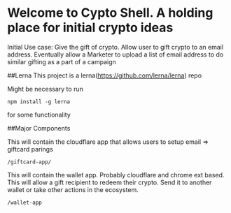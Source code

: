 # Welcome to Cypto Shell. A holding place for initial crypto ideas

Initial Use case: Give the gift of crypto. Allow user to gift crypto to an email address.
Eventually allow a Marketer to upload a list of email address to do similar gifting as a part of a campaign


##Lerna
This project is a lerna(https://github.com/lerna/lerna) repo

Might be necessary to run 

```
npm install -g lerna
```
for some functionality


##Major Components

This will contain the cloudflare app that allows users to setup email => giftcard parings
```
/giftcard-app/
```


This will contain the wallet app. Probably cloudflare and chrome ext based. This will allow a gift recipient to redeem their crypto. Send it to another wallet or take other actions in the ecosystem.
```
/wallet-app
```